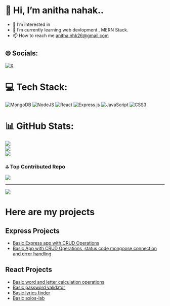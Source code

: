  # 👋 Hi, I’m anitha nahak..

- 👀 I’m interested in 
- 🌱 I’m currently learning web devlopment , MERN Stack.
- 📫 How to reach me anitha.nhk26@gmail.com

## 🌐 Socials:
[![X](https://img.shields.io/badge/X-black.svg?logo=X&logoColor=white)](https://x.com/@NahakAnitha) 

# 💻 Tech Stack:
![MongoDB](https://img.shields.io/badge/MongoDB-%234ea94b.svg?style=for-the-badge&logo=mongodb&logoColor=white) ![NodeJS](https://img.shields.io/badge/node.js-6DA55F?style=for-the-badge&logo=node.js&logoColor=white) ![React](https://img.shields.io/badge/react-%2320232a.svg?style=for-the-badge&logo=react&logoColor=%2361DAFB) ![Express.js](https://img.shields.io/badge/express.js-%23404d59.svg?style=for-the-badge&logo=express&logoColor=%2361DAFB) ![JavaScript](https://img.shields.io/badge/javascript-%23323330.svg?style=for-the-badge&logo=javascript&logoColor=%23F7DF1E) ![CSS3](https://img.shields.io/badge/css3-%231572B6.svg?style=for-the-badge&logo=css3&logoColor=white)
# 📊 GitHub Stats:
![](https://github-readme-stats.vercel.app/api?username=65ani&theme=dark&hide_border=false&include_all_commits=false&count_private=false)<br/>
![](https://github-readme-streak-stats.herokuapp.com/?user=65ani&theme=dark&hide_border=false)<br/>
![](https://github-readme-stats.vercel.app/api/top-langs/?username=65ani&theme=dark&hide_border=false&include_all_commits=false&count_private=false&layout=compact)

### 🔝 Top Contributed Repo
![](https://github-contributor-stats.vercel.app/api?username=65ani&limit=5&theme=dark&combine_all_yearly_contributions=true)

---
[![](https://visitcount.itsvg.in/api?id=65ani&icon=0&color=0)](https://visitcount.itsvg.in)

<!-- Proudly created with GPRM ( https://gprm.itsvg.in ) -->

 # Here are my projects
 ## Express Projects
-  [Basic Express app with CRUD Operations](https://github.com/65ani/expressApp1)
-  [Basic App with CRUD Operations ,status code,mongoose connection and error handling](https://github.com/65ani/mongooseproj1)

 ## React Projects
-  [Basic word and letter calculation operations](https://github.com/65ani/reactProject/tree/main/word-letter-counter)
-  [Basic password validator](https://github.com/65ani/reactProject/tree/main/passwordvalidator)
-  [Basic lyrics finder](https://github.com/65ani/reactProject/tree/main/lyrics-finder)
-  [Basic axios-lab](https://github.com/65ani/reactProject/tree/main/axios-lab)

<!---
65ani/65ani is a ✨ special ✨ repository because its `README.md` (this file) appears on your GitHub profile.
You can click the Preview link to take a look at your changes.
--->
